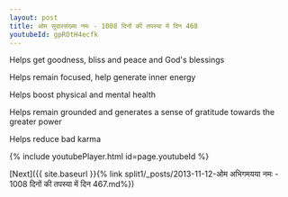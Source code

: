 ```yaml
---
layout: post
title: ओम सुदारसंख्या नमः - 1008 दिनों की तपस्या में दिन 468
youtubeId: gpROtH4ecfk
---
```

 
 
Helps get goodness, bliss and peace and God's blessings
 
Helps remain focused, help generate inner energy 
 
Helps boost physical and mental health 
 
Helps remain grounded and generates a sense of gratitude towards the greater power 
 
Helps reduce bad karma
 
 
 
 


{% include youtubePlayer.html id=page.youtubeId %}
 
[Next]({{ site.baseurl }}{% link  split1/_posts/2013-11-12-ओम अभिगमयया नमः - 1008 दिनों की तपस्या में दिन 467.md%})
 
